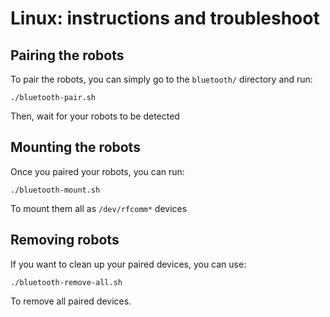 # Linux: instructions and troubleshoot

## Pairing the robots

To pair the robots, you can simply go to the `bluetooth/` directory and run:

```
./bluetooth-pair.sh
```

Then, wait for your robots to be detected

## Mounting the robots

Once you paired your robots, you can run:

```
./bluetooth-mount.sh
```

To mount them all as `/dev/rfcomm*` devices

## Removing robots

If you want to clean up your paired devices, you can use:

```
./bluetooth-remove-all.sh
```

To remove all paired devices.